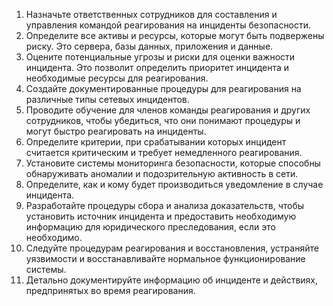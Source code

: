 1. Назначьте ответственных сотрудников для составления и управления командой реагирования на инциденты безопасности.
2. Определите все активы и ресурсы, которые могут быть подвержены риску. Это сервера, базы данных, приложения и данные.
3. Оцените потенциальные угрозы и риски для оценки важности инцидента. Это позволит определить приоритет инцидента и необходимые ресурсы для реагирования.
4. Создайте документированные процедуры для реагирования на различные типы сетевых инцидентов.
5. Проводите обучение для членов команды реагирования и других сотрудников, чтобы убедиться, что они понимают процедуры и могут быстро реагировать на инциденты.
6. Определите критерии, при срабатывании которых инцидент считается критическим и требует немедленного реагирования.
7. Установите системы мониторинга безопасности, которые способны обнаруживать аномалии и подозрительную активность в сети.
8. Определите, как и кому будет производиться уведомление в случае инцидента.
9. Разработайте процедуры сбора и анализа доказательств, чтобы установить источник инцидента и предоставить необходимую информацию для юридического преследования, если это необходимо.
10. Следуйте процедурам реагирования и восстановления, устраняйте уязвимости и восстанавливайте нормальное функционирование системы.
11. Детально документируйте информацию об инциденте и действиях, предпринятых во время реагирования.